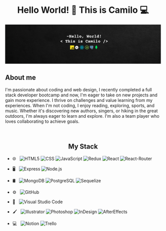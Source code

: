 <div id='header' align='center'> 
 <h1> Hello World! 👋 This is Camilo 💻 </h1>
  <img src='https://github.com/camm2210/camm2210/blob/main/Add%20a%20heading%20(1).png', alt='banner'>
</div>

 <h2> About me </h2>
 
<p> I'm passionate about coding and web design, I recently completed a full stack developer bootcamp and now, I'm eager to take on new projects and gain more experience. I thrive on challenges and value learning from my experiences. When I'm not coding, I enjoy reading, exploring, sports, and music. Whether it's discovering new authors, singers, or hiking in the great outdoors, I'm always eager to learn and explore. I'm also a team player who loves collaborating to achieve goals.
 </p>
 
</br>
<div id='stack' align='center'>
  <h2> My Stack </h2>
</div>

- 🌐 &nbsp;
  ![HTML5](https://img.shields.io/badge/HTML-239120?style=for-the-badge&logo=html5&logoColor=white)
  ![CSS](https://img.shields.io/badge/CSS3-1572B6?style=for-the-badge&logo=css3&logoColor=white)
  ![JavaScript](https://img.shields.io/badge/JavaScript-F7DF1E?style=for-the-badge&logo=javascript&logoColor=black)
  ![Redux](https://img.shields.io/badge/Redux-593D88?style=for-the-badge&logo=redux&logoColor=white)
  ![React](https://img.shields.io/badge/React-20232A?style=for-the-badge&logo=react&logoColor=61DAFB)
  ![React-Router](https://img.shields.io/badge/React_Router-CA4245?style=for-the-badge&logo=react-router&logoColor=white)
 
- 🖥 &nbsp;
  ![Express](https://img.shields.io/badge/Express.js-404D59?style=for-the-badge)
  ![Node.js](https://img.shields.io/badge/Node.js-43853D?style=for-the-badge&logo=node.js&logoColor=white)
  
- 🛢 &nbsp;
  ![MongoDB](https://img.shields.io/badge/MongoDB-4EA94B?style=for-the-badge&logo=mongodb&logoColor=white)
  ![PostgreSQL](https://img.shields.io/badge/PostgreSQL-316192?style=for-the-badge&logo=postgresql&logoColor=white)
  ![Sequelize](https://img.shields.io/badge/sequelize-323330?style=for-the-badge&logo=sequelize&logoColor=blue)
  
- ⚙️ &nbsp;
  ![GitHub](https://img.shields.io/badge/GitHub-100000?style=for-the-badge&logo=github&logoColor=white)
  
- 🔧 &nbsp;
  ![Visual Studio Code](https://img.shields.io/badge/Visual_Studio-5C2D91?style=for-the-badge&logo=visual%20studio&logoColor=white)
  
- 🖌 &nbsp;
  ![Illustrator](https://img.shields.io/badge/Adobe%20Illustrator-FF9A00?style=for-the-badge&logo=adobe%20illustrator&logoColor=white)
  ![Photoshop](https://img.shields.io/badge/Adobe%20Photoshop-31A8FF?style=for-the-badge&logo=Adobe%20Photoshop&logoColor=black)
  ![InDesign](https://img.shields.io/badge/Adobe%20InDesign-FF3366?style=for-the-badge&logo=Adobe%20InDesign&logoColor=white)
  ![AfterEffects](https://img.shields.io/badge/Adobe%20after%20affects-CF96FD?style=for-the-badge&logo=Adobe%20after%20effects&logoColor=393665)
  
- 💻 &nbsp;
 ![Notion](https://img.shields.io/badge/Notion-000000?style=for-the-badge&logo=notion&logoColor=white)
 ![Trello](https://img.shields.io/badge/Trello-0052CC?style=for-the-badge&logo=trello&logoColor=white)
